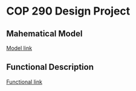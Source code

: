 # COP 290 Design Project
## Mahematical Model
[Model link](#link1)
## 
## Functional Description
[Functional link](#link2)
